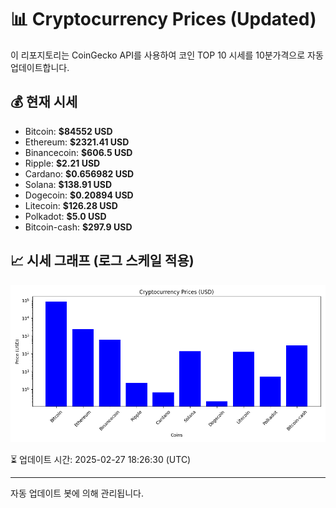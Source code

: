 
# 📊 Cryptocurrency Prices (Updated)

이 리포지토리는 CoinGecko API를 사용하여 코인 TOP 10 시세를 10분가격으로 자동 업데이트합니다.

## 💰 현재 시세
- Bitcoin: **$84552 USD**
- Ethereum: **$2321.41 USD**
- Binancecoin: **$606.5 USD**
- Ripple: **$2.21 USD**
- Cardano: **$0.656982 USD**
- Solana: **$138.91 USD**
- Dogecoin: **$0.20894 USD**
- Litecoin: **$126.28 USD**
- Polkadot: **$5.0 USD**
- Bitcoin-cash: **$297.9 USD**

## 📈 시세 그래프 (로그 스케일 적용)
![Crypto Prices](crypto_prices.png)

⏳ 업데이트 시간: 2025-02-27 18:26:30 (UTC)

---
자동 업데이트 봇에 의해 관리됩니다.
